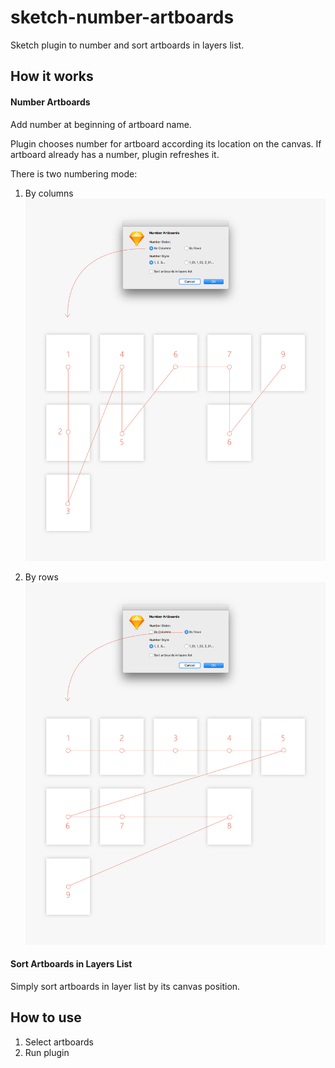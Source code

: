 # sketch-number-artboards
Sketch plugin to number and sort artboards in layers list.

## How it works

#### Number Artboards
Add number at beginning of artboard name.

Plugin chooses number for artboard according its location on the canvas. If artboard already has a number, plugin refreshes it.

There is two numbering mode:

1. By columns  
![By Columns](resource/readme-1.png)

2. By rows  
![By Rows](resource/readme-2.png)

#### Sort Artboards in Layers List
Simply sort artboards in layer list by its canvas position.

## How to use
1. Select artboards
2. Run plugin
